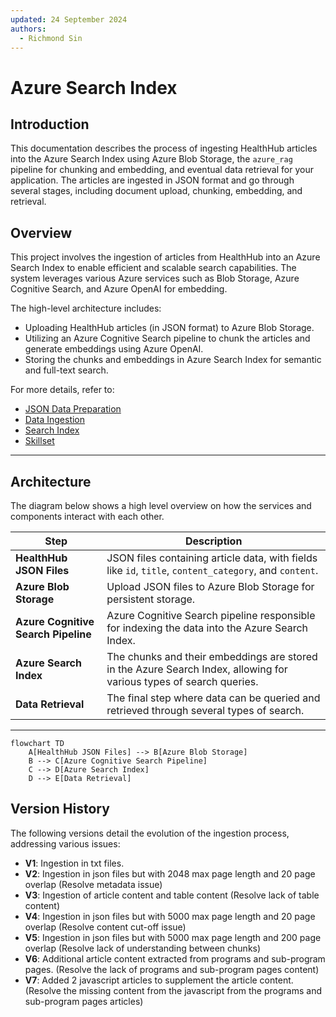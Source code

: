 ```yaml
---
updated: 24 September 2024
authors:
  - Richmond Sin
---
```


# Azure Search Index

## Introduction

This documentation describes the process of ingesting HealthHub articles into the Azure Search Index using Azure Blob Storage, the `azure_rag` pipeline for chunking and embedding, and eventual data retrieval for your application. The articles are ingested in JSON format and go through several stages, including document upload, chunking, embedding, and retrieval.

## Overview

This project involves the ingestion of articles from HealthHub into an Azure Search Index to enable efficient and scalable search capabilities. The system leverages various Azure services such as Blob Storage, Azure Cognitive Search, and Azure OpenAI for embedding.

The high-level architecture includes:

- Uploading HealthHub articles (in JSON format) to Azure Blob Storage.
- Utilizing an Azure Cognitive Search pipeline to chunk the articles and generate embeddings using Azure OpenAI.
- Storing the chunks and embeddings in Azure Search Index for semantic and full-text search.

For more details, refer to:

- [JSON Data Preparation](https://synapxe-dna.github.io/technical-docs/projects/genai/health-hub/data-pipeline/azure_rag/)
- [Data Ingestion](https://synapxe-dna.github.io/technical-docs/projects/genai/conversational-assistant/services/search_index/data_ingestion/)
- [Search Index](https://synapxe-dna.github.io/technical-docs/projects/genai/conversational-assistant/services/search_index/search_index/)
- [Skillset](https://synapxe-dna.github.io/technical-docs/projects/genai/conversational-assistant/services/search_index/skillset/)

---

## Architecture

The diagram below shows a high level overview on how the services and components interact with each other.

| Step                                | Description                                                                                                         |
| ----------------------------------- | ------------------------------------------------------------------------------------------------------------------- |
| **HealthHub JSON Files**            | JSON files containing article data, with fields like `id`, `title`, `content_category`, and `content`.              |
| **Azure Blob Storage**              | Upload JSON files to Azure Blob Storage for persistent storage.                                                     |
| **Azure Cognitive Search Pipeline** | Azure Cognitive Search pipeline responsible for indexing the data into the Azure Search Index.                      |
| **Azure Search Index**              | The chunks and their embeddings are stored in the Azure Search Index, allowing for various types of search queries. |
| **Data Retrieval**                  | The final step where data can be queried and retrieved through several types of search.                             |

---

```mermaid
flowchart TD
    A[HealthHub JSON Files] --> B[Azure Blob Storage]
    B --> C[Azure Cognitive Search Pipeline]
    C --> D[Azure Search Index]
    D --> E[Data Retrieval]
```

## Version History

The following versions detail the evolution of the ingestion process, addressing various issues:

- **V1**: Ingestion in txt files.
- **V2**: Ingestion in json files but with 2048 max page length and 20 page overlap (Resolve metadata issue)
- **V3**: Ingestion of article content and table content (Resolve lack of table content)
- **V4**: Ingestion in json files but with 5000 max page length and 20 page overlap (Resolve content cut-off issue)
- **V5**: Ingestion in json files but with 5000 max page length and 200 page overlap (Resolve lack of understanding between chunks)
- **V6**: Additional article content extracted from programs and sub-program pages. (Resolve the lack of programs and sub-program pages content)
- **V7**: Added 2 javascript articles to supplement the article content. (Resolve the missing content from the javascript from the programs and sub-program pages articles)
